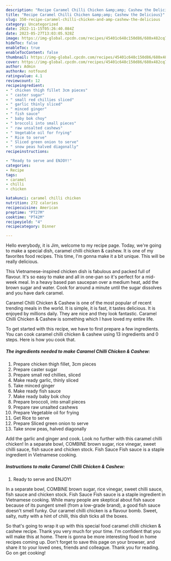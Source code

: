 ```yaml
---
description: "Recipe Caramel Chilli Chicken &amp;amp; Cashew the Delicious}"
title: "Recipe Caramel Chilli Chicken &amp;amp; Cashew the Delicious}"
slug: 350-recipe-caramel-chilli-chicken-and-amp-cashew-the-delicious
category: Uncategorized
date: 2022-11-15T05:26:40.084Z
date: 2023-05-27T13:03:05.928Z
image: https://img-global.cpcdn.com/recipes/45401c648c150d86/680x482cq70/caramel-chilli-chicken-cashew-recipe-main-photo.jpg
hideToc: false
enableToc: true
enableTocContent: false
thumbnail: https://img-global.cpcdn.com/recipes/45401c648c150d86/680x482cq70/caramel-chilli-chicken-cashew-recipe-main-photo.jpg
cover: https://img-global.cpcdn.com/recipes/45401c648c150d86/680x482cq70/caramel-chilli-chicken-cashew-recipe-main-photo.jpg
author: Admin
authorAv: notfound
ratingvalue: 4.1
reviewcount: 12
recipeingredient:
- " chicken thigh fillet 3cm pieces"
- " caster sugar"
- " small red chillies sliced"
- " garlic thinly sliced"
- " minced ginger"
- " fish sauce"
- " baby bok choy"
- " broccoli into small pieces"
- " raw unsalted cashews"
- " Vegetable oil for frying"
- " Rice to serve"
- " Sliced green onion to serve"
- " snow peas halved diagonally"
recipeinstructions:

- "Ready to serve and ENJOY!"
categories:
- Recipe
tags:
- caramel
- chilli
- chicken

katakunci: caramel chilli chicken 
nutrition: 272 calories
recipecuisine: American
preptime: "PT27M"
cooktime: "PT42M"
recipeyield: "4"
recipecategory: Dinner

---
```



Hello everybody, it is Jim, welcome to my recipe page. Today, we're going to make a special dish, caramel chilli chicken &amp; cashew. It is one of my favorites food recipes. This time, I'm gonna make it a bit unique. This will be really delicious.

This Vietnamese-inspired chicken dish is fabulous and packed full of flavour. It&#39;s so easy to make and all in one-pan so it&#39;s perfect for a mid-week meal. In a heavy based pan saucepan over a medium heat, add the brown sugar and water. Cook for around a minute until the sugar dissolves and you have dark caramel.

Caramel Chilli Chicken &amp; Cashew is one of the most popular of recent trending meals in the world. It is simple, it is fast, it tastes delicious. It is enjoyed by millions daily. They are nice and they look fantastic. Caramel Chilli Chicken &amp; Cashew is something which I have loved my entire life.


To get started with this recipe, we have to first prepare a few ingredients. You can cook caramel chilli chicken &amp; cashew using 13 ingredients and 0 steps. Here is how you cook that.

<!--inarticleads1-->

##### The ingredients needed to make Caramel Chilli Chicken &amp; Cashew:

1. Prepare  chicken thigh fillet, 3cm pieces
1. Prepare  caster sugar
1. Prepare  small red chillies, sliced
1. Make ready  garlic, thinly sliced
1. Take  minced ginger
1. Make ready  fish sauce
1. Make ready  baby bok choy
1. Prepare  broccoli, into small pieces
1. Prepare  raw unsalted cashews
1. Prepare  Vegetable oil for frying
1. Get  Rice to serve
1. Prepare  Sliced green onion to serve
1. Take  snow peas, halved diagonally


Add the garlic and ginger and cook. Look no further with this caramel chilli chicken! In a separate bowl, COMBINE brown sugar, rice vinegar, sweet chilli sauce, fish sauce and chicken stock. Fish Sauce Fish sauce is a staple ingredient in Vietnamese cooking. 

<!--inarticleads2-->

##### Instructions to make Caramel Chilli Chicken &amp; Cashew:


1. Ready to serve and ENJOY!

In a separate bowl, COMBINE brown sugar, rice vinegar, sweet chilli sauce, fish sauce and chicken stock. Fish Sauce Fish sauce is a staple ingredient in Vietnamese cooking. While many people are skeptical about fish sauce because of its pungent smell (from a low-grade brand), a good fish sauce doesn&#39;t smell funky. Our caramel chilli chicken is a flavour bomb. Sweet, salty, nutty with a hint of chilli, this dish ticks all the boxes. 

So that's going to wrap it up with this special food caramel chilli chicken &amp; cashew recipe. Thank you very much for your time. I'm confident that you will make this at home. There is gonna be more interesting food in home recipes coming up. Don't forget to save this page on your browser, and share it to your loved ones, friends and colleague. Thank you for reading. Go on get cooking!
